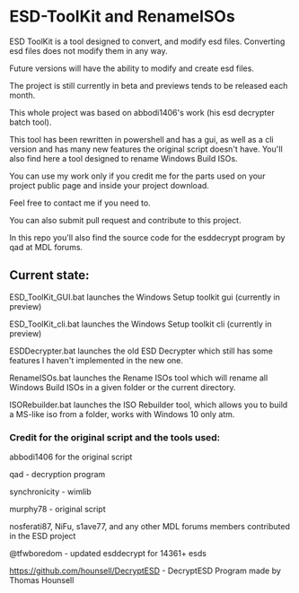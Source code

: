# ESD-ToolKit and RenameISOs

ESD ToolKit is a tool designed to convert, and modify esd files. Converting esd files does not modify them in any way.

Future versions will have the ability to modify and create esd files.

The project is still currently in beta and previews tends to be released each month.

This whole project was based on abbodi1406's work (his esd decrypter batch tool).

This tool has been rewritten in powershell and has a gui, as well as a cli version and has many new features the original script doesn't have.
You'll also find here a tool designed to rename Windows Build ISOs.

You can use my work only if you credit me for the parts used on your project public page and inside your project download.

Feel free to contact me if you need to.

You can also submit pull request and contribute to this project.

In this repo you'll also find the source code for the esddecrypt program by qad at MDL forums.

## Current state:

ESD_ToolKit_GUI.bat launches the Windows Setup toolkit gui (currently in preview)

ESD_ToolKit_cli.bat launches the Windows Setup toolkit cli (currently in preview)

ESDDecrypter.bat launches the old ESD Decrypter which still has some features I haven't implemented in the new one.

RenameISOs.bat launches the Rename ISOs tool which will rename all Windows Build ISOs in a given folder or the current directory.

ISORebuilder.bat launches the ISO Rebuilder tool, which allows you to build a MS-like iso from a folder, works with Windows 10 only atm.

### Credit for the original script and the tools used:

abbodi1406 for the original script

qad - decryption program

synchronicity - wimlib

murphy78 - original script

nosferati87, NiFu, s1ave77, and any other MDL forums members contributed in the ESD project

@tfwboredom - updated esddecrypt for 14361+ esds

https://github.com/hounsell/DecryptESD - DecryptESD Program made by Thomas Hounsell